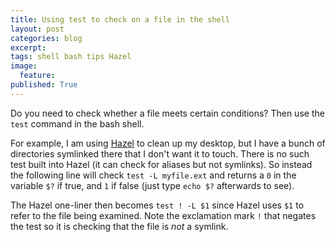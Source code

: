 ```yaml
---
title: Using test to check on a file in the shell
layout: post
categories: blog
excerpt:
tags: shell bash tips Hazel
image:
  feature:
published: True
---
```


Do you need to check whether a file meets certain conditions? Then use the `test` command in the bash shell.

For example, I am using [Hazel](http://www.noodlesoft.com/hazel.php) to clean up my desktop, but I have a bunch of directories symlinked there that I don't want it to touch. There is no such test built into Hazel (it can check for aliases but not symlinks). So instead the following line will check `test -L myfile.ext` and returns a `0` in the variable `$?` if true, and `1` if false (just type `echo $?` afterwards to see).

The Hazel one-liner then becomes `test ! -L $1` since Hazel uses `$1` to refer to the file being examined. Note the exclamation mark `!` that negates the test so it is checking that the file is _not_ a symlink.

 